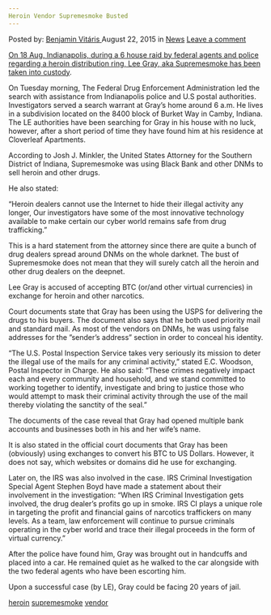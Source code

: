 ```yaml
---
Heroin Vendor Supremesmoke Busted
---
```

<article class="post-listing post-11317 post type-post status-publish format-standard hentry category-news tag-busted tag-heroin tag-supremesmoke tag-vendor">
<div class="post-inner">
<span>Posted by: <a href="https://www.deepdotweb.com/author/benjaminvi/" title="">Benjamin Vitáris </a></span>
<span>August 22, 2015</span>
<span>in <a href="https://www.deepdotweb.com/category/news/" rel="category tag">News</a></span>
<span><a href="https://www.deepdotweb.com/2015/08/22/heroin-vendor-supremesmoke-busted/#respond">Leave a comment</a></span>


<p><a href="http://fox59.com/2015/08/18/exclusive-authorities-raid-several-indianapolis-homes-in-heroin-distribution-case-1-arrested/">On 18 Aug, Indianapolis, during a 6 house raid by federal agents and police regarding a heroin distribution ring, Lee Gray, aka Supremesmoke has been taken into custody</a>.</p>
<p>On Tuesday morning, The Federal Drug Enforcement Administration led the search with assistance from Indianapolis police and U.S postal authorities. Investigators served a search warrant at Gray’s home around 6 a.m. He lives in a subdivision located on the 8400 block of Burket Way in Camby, Indiana. The LE authorities have been searching for Gray in his house with no luck, however, after a short period of time they have found him at his residence at Cloverleaf Apartments.</p>
<p>According to Josh J. Minkler, the United States Attorney for the Southern District of Indiana, Supremesmoke was using Black Bank and other DNMs to sell heroin and other drugs.</p>
<p>He also stated:</p>
<p>“Heroin dealers cannot use the Internet to hide their illegal activity any longer, Our investigators have some of the most innovative technology available to make certain our cyber world remains safe from drug trafficking.”</p>
<p>This is a hard statement from the attorney since there are quite a bunch of drug dealers spread around DNMs on the whole darknet. The bust of Supremesmoke does not mean that they will surely catch all the heroin and other drug dealers on the deepnet.</p>
<p>Lee Gray is accused of accepting BTC (or/and other virtual currencies) in exchange for heroin and other narcotics.</p>
<p>Court documents state that Gray has been using the USPS for delivering the drugs to his buyers. The document also says that he both used priority mail and standard mail. As most of the vendors on DNMs, he was using false addresses for the ”sender’s address” section in order to conceal his identity.</p>
<p>“The U.S. Postal Inspection Service takes very seriously its mission to deter the illegal use of the mails for any criminal activity,” stated E.C. Woodson, Postal Inspector in Charge. He also said: “These crimes negatively impact each and every community and household, and we stand committed to working together to identify, investigate and bring to justice those who would attempt to mask their criminal activity through the use of the mail thereby violating the sanctity of the seal.”</p>
<p>The documents of the case reveal that Gray had opened multiple bank accounts and businesses both in his and her wife’s name.</p>
<p>It is also stated in the official court documents that Gray has been (obviously) using exchanges to convert his BTC to US Dollars. However, it does not say, which websites or domains did he use for exchanging.</p>
<p>Later on, the IRS was also involved in the case. IRS Criminal Investigation Special Agent Stephen Boyd have made a statement about their involvement in the investigation: “When IRS Criminal Investigation gets involved, the drug dealer’s profits go up in smoke. IRS CI plays a unique role in targeting the profit and financial gains of narcotics traffickers on many levels. As a team, law enforcement will continue to pursue criminals operating in the cyber world and trace their illegal proceeds in the form of virtual currency.”</p>
<p>After the police have found him, Gray was brought out in handcuffs and placed into a car. He remained quiet as he walked to the car alongside with the two federal agents who have been escorting him.</p>
<p>Upon a successful case (by LE), Gray could be facing 20 years of jail.</p>
</div>
 <a href="https://www.deepdotweb.com/tag/heroin/" rel="tag">heroin</a> <a href="https://www.deepdotweb.com/tag/supremesmoke/" rel="tag">supremesmoke</a> <a href="https://www.deepdotweb.com/tag/vendor/" rel="tag">vendor</a></span> <span style="display:none" class="updated">2015-08-22<a href="https://www.deepdotweb.com/author/benjaminvi/" title="Posts by Benjamin Vitáris" rel="author">Benjamin Vitáris</a></strong></div>

